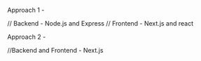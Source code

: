 Approach 1 - 

// Backend - Node.js and Express
// Frontend - Next.js and react

Approach 2 -

//Backend and Frontend - Next.js